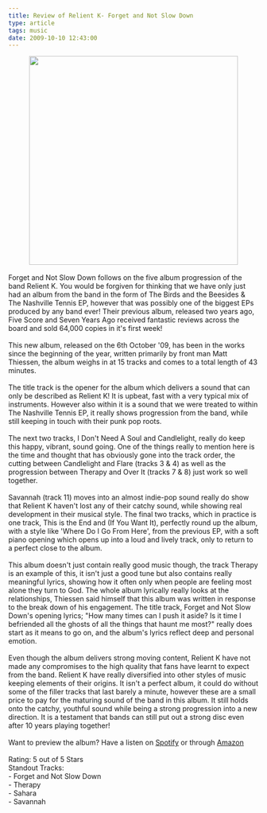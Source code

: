 ```yaml
---
title: Review of Relient K- Forget and Not Slow Down
type: article
tags: music
date: 2009-10-10 12:43:00
---
```

<div class="separator" style="clear:both;text-align:center;"><a href="http://img196.imageshack.us/img196/7029/relientkforgetandnotsloj.jpg" style="margin-left:1em;margin-right:1em;"><img border="0" height="420" src="http://img196.imageshack.us/img196/7029/relientkforgetandnotsloj.jpg" width="420" /></a><br /></div><br />Forget and Not Slow Down follows on the five album progression of the band Relient K.  You would be forgiven for thinking that we have only just had an album from the band in the form of The Birds and the Beesides &amp; The Nashville Tennis EP, however that was possibly one of the biggest EPs produced by any band ever!   Their previous album, released two years ago, Five Score and Seven Years Ago received fantastic reviews across the board and sold 64,000 copies in it's first week!<br /><br />This new album, released on the 6th October '09, has been in the works since the beginning of the year, written primarily by front man Matt Thiessen, the album weighs in at 15 tracks and comes to a total length of 43 minutes.<br /><br />The title track is the opener for the album which delivers a sound that can only be described as Relient K!  It is upbeat, fast with a very typical mix of instruments.  However also within it is a sound that we were treated to within The Nashville Tennis EP, it really shows progression from the band, while still keeping in touch with their punk pop roots.<br /><br />The next two tracks, I Don't Need A Soul and Candlelight, really do keep this happy, vibrant, sound going.  One of the things really to mention here is the time and thought that has obviously gone into the track order, the cutting between Candlelight and Flare (tracks 3 &amp; 4) as well as the progression between Therapy and Over It (tracks 7 &amp; 8) just work so well together.<br /><br />Savannah (track 11) moves into an almost indie-pop sound really do show that Relient K haven't lost any of their catchy sound, while showing real development in their musical style.  The final two tracks, which in practice is one track, This is the End and (If You Want It), perfectly round up the album, with a style like 'Where Do I Go From Here', from the previous EP, with a soft piano opening which opens up into a loud and lively track, only to return to a perfect close to the album.  <br /><br />This album doesn't just contain really good music though, the track Therapy is an example of this, it isn't just a good tune but also contains really meaningful lyrics, showing how it often only when people are feeling most alone they turn to God.  The whole album lyrically really looks at the relationships, Thiessen said himself that this album was written in response to the break down of his engagement.  The title track, Forget and Not Slow Down's opening lyrics; "How many times can I push it aside? Is it time I befriended all the ghosts of all the things that haunt me most?" really does start as it means to go on, and the album's lyrics reflect deep and personal emotion.  <br /><br />Even though the album delivers strong moving content, Relient K have not made any compromises to the high quality that fans have learnt to expect from the band.  Relient K have really diversified into other styles of music keeping elements of their origins.  It isn't a perfect album, it could do without some of the filler tracks that last barely a minute, however these are a small price to pay for the maturing sound of the band in this album.  It still holds onto  the catchy, youthful sound while being a strong progression into a new direction.  It is a testament that bands can still put out a strong disc even after 10 years playing together!<br /><br />Want to preview the album? Have a listen on <a href="40CpXO3ejimyiKMamNz9bp">Spotify</a> or through <a href="http://www.amazon.co.uk/Forget-Not-Slow-Down-Relient/dp/B002N7W3WG/ref=sr_1_1?ie=UTF8&amp;s=music&amp;qid=1255177305&amp;sr=8-1">Amazon</a><br /><a name='more'></a><br />Rating: 5 out of 5 Stars<br />Standout Tracks:<br />- Forget and Not Slow Down<br />- Therapy<br />- Sahara<br />- Savannah<div class="blogger-post-footer"><img width='1' height='1' src='https://blogger.googleusercontent.com/tracker/31453821-4296311653467536955?l=www.jamesdoc.co.uk' alt='' /></div>
